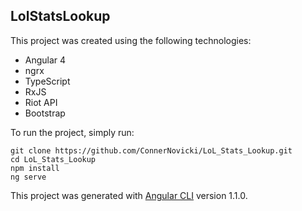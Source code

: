 ## LolStatsLookup

This project was created using the following technologies:
- Angular 4
- ngrx
- TypeScript
- RxJS
- Riot API
- Bootstrap

To run the project, simply run:
```
git clone https://github.com/ConnerNovicki/LoL_Stats_Lookup.git
cd LoL_Stats_Lookup
npm install
ng serve
```


This project was generated with [Angular CLI](https://github.com/angular/angular-cli) version 1.1.0.
